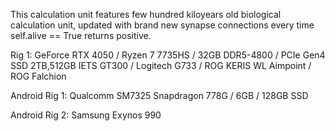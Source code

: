 This calculation unit features few hundred kiloyears old biological calculation unit, updated with brand new synapse connections every time self.alive == True returns positive.

Rig 1:
GeForce RTX 4050 / Ryzen 7 7735HS / 32GB DDR5-4800 / PCIe Gen4 SSD 2TB,512GB
IETS GT300 / Logitech G733 / ROG KERIS WL Aimpoint / ROG Falchion

Android Rig 1:
Qualcomm SM7325 Snapdragon 778G / 6GB / 128GB SSD

Android Rig 2:
Samsung Exynos 990
